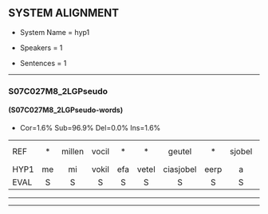 
## SYSTEM ALIGNMENT

- System Name = hyp1

- Speakers = 1

- Sentences = 1

---

### S07C027M8_2LGPseudo

#### (S07C027M8_2LGPseudo-words)

- Cor=1.6%	Sub=96.9%	Del=0.0%	Ins=1.6%

|  |  |  |  |  |  |  |  |  |  |  |  |  |  |  |  |  |  |  |  |  |  |  |  |  |  |  |  |  |  |  |  |  |  |  |  |  |  |  |  |  |  |  |  |  |  |  |  |  |  |  |  |  |  |  |  |  |  |  |  |  |  |  |  |  |
|:--- |:---:|:---:|:---:|:---:|:---:|:---:|:---:|:---:|:---:|:---:|:---:|:---:|:---:|:---:|:---:|:---:|:---:|:---:|:---:|:---:|:---:|:---:|:---:|:---:|:---:|:---:|:---:|:---:|:---:|:---:|:---:|:---:|:---:|:---:|:---:|:---:|:---:|:---:|:---:|:---:|:---:|:---:|:---:|:---:|:---:|:---:|:---:|:---:|:---:|:---:|:---:|:---:|:---:|:---:|:---:|:---:|:---:|:---:|:---:|:---:|:---:|:---:|:---:|:---:|
| REF | * | millen | vocil | * | * | geutel | * | sjobel | ierpieuw | * | walaan | erke | haweel | saarweng | * | gevicht | * | * | * | * | bepoud | orstalk | veten | gefouw | * | * | * | *(zinnen) | fiewon | kneurem | vawaai | * | * | strellen | * | * | * | foetbans | * | * | muider | * | * | schielstaug | * | * | * | * | * | milste | veurder | kloeien |  | ulen | * | * | * | * | * | ijpo | menuur | spreikje | hiffreeuw | wooien |
| HYP1 | me | mi | vokil | efa | vetel | ciasjobel | eerp | a | elan | er | ke | houwel | sar | en | ge | wt | im | ie | n | i | de | beoorsdok | venten | gefal | vuurpant | zie | geen | num | e | on | kne | rem | va | stra | stra | ien | o | bans | onst | te | mel | de | gue | geenkn | cchinsde | brensoep | velo | ter | mide | ver | de | kloeien | unen | o | orpom | schul | scho | ding | epe | e | u | sprike | hi | n |
| EVAL | S | S | S | S | S | S | S | S | S | S | S | S | S | S | S | S | S | S | S | S | S | S | S | S | S | S | S | S | S | S | S | S | S | S | S | S | S | S | S | S | S | S | S | S | S | S | S | S | S | S | S |  | I | S | S | S | S | S | S | S | S | S | S | S |
---

---
